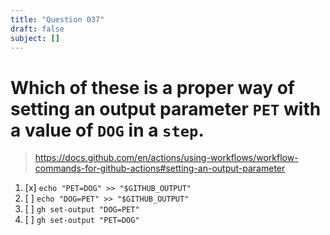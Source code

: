 ```yaml
---
title: "Question 037"
draft: false
subject: []
---
```


# Which of these is a proper way of setting an output parameter `PET` with a value of `DOG` in a `step`.

> https://docs.github.com/en/actions/using-workflows/workflow-commands-for-github-actions#setting-an-output-parameter
1. [x] `echo "PET=DOG" >> "$GITHUB_OUTPUT"`
1. [ ] `echo "DOG=PET" >> "$GITHUB_OUTPUT"`
1. [ ] `gh set-output "DOG=PET"`
1. [ ] `gh set-output "PET=DOG"`
